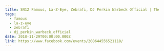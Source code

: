 ```yaml
---
title: SN12 Famous, La-Z-Eye, Zebrafi, DJ Perkin Warbeck Official | The White Rabbit
tags:
  - famous
  - la-z-eye
  - zebrafi
  - dj_perkin_warbeck_official
date: 2018-11-29T00:00:00.000Z
link: https://www.facebook.com/events/208644556521118/
---
```

